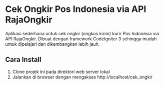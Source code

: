 # Cek Ongkir Pos Indonesia via API RajaOngkir

Aplikasi sederhana untuk cek ongkir (ongkos kirim) kurir Pos Indonesia via API RajaOngkir.
Dibuat dengan framework CodeIgniter 3 sehingga mudah untuk dipelajari dan dikembangkan lebih jauh.

## Cara Install

1. Clone projek ini pada direktori web server lokal
2. Jalankan di browser dengan mengakses http://localhost/cek_ongkir
